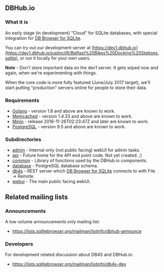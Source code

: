 ## DBHub.io

### What it is

An early stage (in development) "Cloud" for SQLite databases, with special
integration for [DB Browser for SQLite](http://sqlitebrowser.org).

You can try out our development server at [https://dev1.dbhub.io](https://dev1.dbhub.io/justinclift/Belfast%20Bikes%20Docking%20Stations.sqlite),
or run it locally for your own users.

**Note** - Don't store important data on the dev1 server.  It gets wiped now and again,
when we're experimenting with things.

When the core code is more fully featured (June/July 2017 target), we'll start putting
"production" servers online for people to store their data.

### Requirements

* [Golang](https://golang.org) - version 1.8 and above are known to work.
* [Memcached](https://memcached.org) - version 1.4.33 and above are known to work.
* [Minio](https://minio.io) - release 2016-11-26T02:23:47Z and later are known to work.
* [PostgreSQL](https://www.postgresql.org) - version 9.5 and above are known to work.

### Subdirectories

* [admin](admin/) - Internal only (not public facing) webUI for admin tasks.
* [api](api/) - Future home for the API end point code.  Not yet created. ;)
* [common](common/) - Library of functions used by the DBHub.io components.
* [database](database/) - PostgreSQL database schema.
* [db4s](db4s/) - REST server which [DB Browser for SQLite](http://sqlitebrowser.org)
  connects to with File → Remote.
* [webui](webui/) - The main public facing webUI.

## Related mailing lists

### Announcements

A low volume announcements only mailing list:

* https://lists.sqlitebrowser.org/mailman/listinfo/dbhub-announce

### Developers

For development related discussion about DB4S and DBHub.io:

* https://lists.sqlitebrowser.org/mailman/listinfo/db4s-dev
